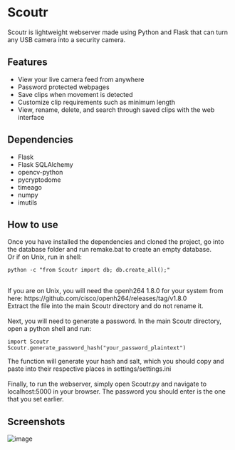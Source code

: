 # Scoutr
Scoutr is lightweight webserver made using Python and Flask that can turn any USB camera into a security camera.

## Features
- View your live camera feed from anywhere
- Password protected webpages
- Save clips when movement is detected
- Customize clip requirements such as minimum length
- View, rename, delete, and search through saved clips with the web interface

## Dependencies
- Flask
- Flask SQLAlchemy
- opencv-python
- pycryptodome
- timeago
- numpy
- imutils

## How to use
Once you have installed the dependencies and cloned the project, go into the database folder and run remake.bat to create an empty database.
<br>
Or if on Unix, run in shell:
```
python -c "from Scoutr import db; db.create_all();"
```
<br>
If you are on Unix, you will need the openh264 1.8.0 for your system from here: https://github.com/cisco/openh264/releases/tag/v1.8.0
<br>
Extract the file into the main Scoutr directory and do not rename it.
<br>
<br>
Next, you will need to generate a password. In the main Scoutr directory, open a python shell and run:

```
import Scoutr
Scoutr.generate_password_hash("your_password_plaintext")
```
The function will generate your hash and salt, which you should copy and paste into their respective places in settings/settings.ini
<br>
<br>
Finally, to run the webserver, simply open Scoutr.py and navigate to localhost:5000 in your browser. The password you should enter is the one that you set earlier.

## Screenshots
![image](https://user-images.githubusercontent.com/50000301/224463457-48e42954-1a4b-482d-875f-8f293b824cf8.png)
